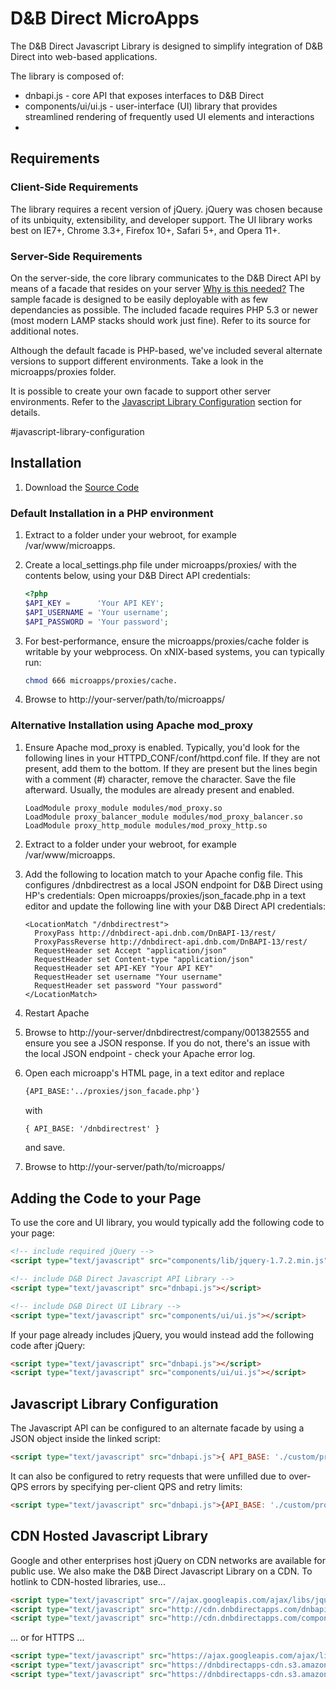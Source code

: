 D&B Direct MicroApps
====================
The D&B Direct Javascript Library is designed to simplify integration of D&B Direct into web-based applications.


The library is composed of:

* dnbapi.js - core API that exposes interfaces to D&B Direct
* components/ui/ui.js - user-interface (UI) library that provides streamlined rendering of frequently used UI elements and interactions
* 

## Requirements
### Client-Side Requirements
The library requires a recent version of jQuery. jQuery was chosen because of its unbiquity, extensibility, and developer support. The UI library works best on IE7+, Chrome 3.3+, Firefox 10+, Safari 5+, and Opera 11+.

### Server-Side Requirements
On the server-side, the core library communicates to the D&B Direct API by means of a facade that resides on your server [Why is this needed?](http://developer.yahoo.com/javascript/howto-proxy.html) The sample facade is designed to be easily deployable with as few dependancies as possible. The included facade requires PHP 5.3 or newer (most modern LAMP stacks should work just fine). Refer to its source for additional notes.

Although the default facade is PHP-based, we've included several alternate versions to support different environments. Take a look in the microapps/proxies folder. 

It is possible to create your own facade to support other server environments. Refer to the [Javascript Library Configuration](#javascript-library-configuration) section for details.

#javascript-library-configuration

## Installation

1. Download the [Source Code](https://github.com/DnBDirect/microapps-1/archive/master.zip)

### Default Installation in a PHP environment

1. Extract to a folder under your webroot, for example /var/www/microapps.

2. Create a local_settings.php file under microapps/proxies/ with the contents below, using your D&B Direct API credentials:

   ```php
   <?php
   $API_KEY =      'Your API KEY';
   $API_USERNAME = 'Your username';
   $API_PASSWORD = 'Your password';
   ```
3. For best-performance, ensure the microapps/proxies/cache folder is writable by your webprocess. On xNIX-based systems, you can typically run:

   ```bash
   chmod 666 microapps/proxies/cache.
   ```

4. Browse to http://your-server/path/to/microapps/

### Alternative Installation using Apache mod_proxy
1. Ensure Apache mod_proxy is enabled. Typically, you'd look for the following lines in your HTTPD_CONF/conf/httpd.conf file. If they are not present, add them to the bottom. If they are present but the lines begin with a comment (#) character, remove the character. Save the file afterward. Usually, the modules are already present and enabled.

   ```ApacheConf
   LoadModule proxy_module modules/mod_proxy.so
   LoadModule proxy_balancer_module modules/mod_proxy_balancer.so
   LoadModule proxy_http_module modules/mod_proxy_http.so
   ```

2. Extract to a folder under your webroot, for example /var/www/microapps.

3. Add the following to location match to your Apache config file. This configures /dnbdirectrest as a local JSON endpoint for D&B Direct using HP's credentials: Open microapps/proxies/json_facade.php in a text editor and update the following line with your D&B Direct API credentials:

   ```ApacheConf
   <LocationMatch "/dnbdirectrest">
     ProxyPass http://dnbdirect-api.dnb.com/DnBAPI-13/rest/
     ProxyPassReverse http://dnbdirect-api.dnb.com/DnBAPI-13/rest/
     RequestHeader set Accept "application/json"
     RequestHeader set Content-type "application/json"
     RequestHeader set API-KEY "Your API KEY"
     RequestHeader set username "Your username"
     RequestHeader set password "Your password"
   </LocationMatch>
   ```
4. Restart Apache

5. Browse to http://your-server/dnbdirectrest/company/001382555 and ensure you see a JSON response. If you do not, there's an issue with the local JSON endpoint - check your Apache error log.

6. Open each microapp's HTML page, in a text editor and replace

   ```HTML
   {API_BASE:'../proxies/json_facade.php'}
   ```
   with
   ```HTML
   { API_BASE: '/dnbdirectrest' }
   ```
   and save.

7. Browse to http://your-server/path/to/microapps/

## Adding the Code to your Page
To use the core and UI library, you would typically add the following code to your page:

```html
<!-- include required jQuery -->
<script type="text/javascript" src="components/lib/jquery-1.7.2.min.js"></script>

<!-- include D&B Direct Javascript API Library -->
<script type="text/javascript" src="dnbapi.js"></script>

<!-- include D&B Direct UI Library -->
<script type="text/javascript" src="components/ui/ui.js"></script>
```

If your page already includes jQuery, you would instead add the following code after jQuery:

```html
<script type="text/javascript" src="dnbapi.js"></script>
<script type="text/javascript" src="components/ui/ui.js"></script>
```


## Javascript Library Configuration
The Javascript API can be configured to an alternate facade by using a JSON object inside the linked script:

```html
<script type="text/javascript" src="dnbapi.js">{ API_BASE: './custom/proxy' }</script>
```
It can also be configured to retry requests that were unfilled due to over-QPS errors by specifying per-client QPS and retry limits:

```html
<script type="text/javascript" src="dnbapi.js">{API_BASE: './custom/proxy', CLIENT_MAX_QPS:3, RETRY_LIMIT:5}</script>
```

## CDN Hosted Javascript Library
Google and other enterprises host jQuery on CDN networks are available for public use.
We also make the D&B Direct Javascript Library on a CDN. To hotlink to CDN-hosted libraries, use...

```html
<script type="text/javascript" src="//ajax.googleapis.com/ajax/libs/jquery/1.7.2/jquery.min.js"></script>
<script type="text/javascript" src="http://cdn.dnbdirectapps.com/dnbapi.js"></script>
<script type="text/javascript" src="http://cdn.dnbdirectapps.com/components/ui/ui.js"></script>
```

... or for HTTPS ...

```html
<script type="text/javascript" src="https://ajax.googleapis.com/ajax/libs/jquery/1.7.2/jquery.min.js"></script>
<script type="text/javascript" src="https://dnbdirectapps-cdn.s3.amazonaws.com/dnbapi.js"></script>
<script type="text/javascript" src="https://dnbdirectapps-cdn.s3.amazonaws.com/components/ui/ui.js"></script>
```
